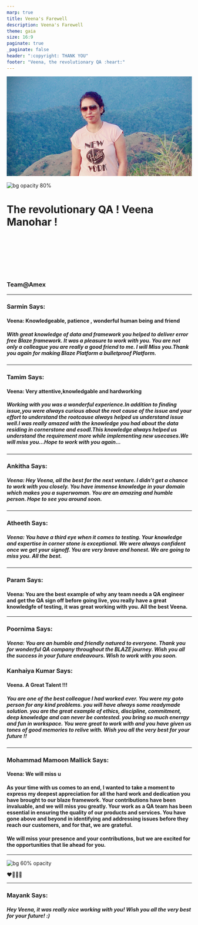 ```yaml
---
marp: true
title: Veena's Farewell
description: Veena's Farewell
theme: gaia
size: 16:9
paginate: true
_paginate: false
header: ":copyright: THANK YOU"
footer: "Veena, the revolutionary QA :heart:"
---
```

![bg 80%](image/veena.jpeg)

![bg opacity 80%](http://img.picturequotes.com/2/542/541515/goodbye-quote-1.jpg)

# <!--fit--> The revolutionary QA ! **Veena Manohar** ! 

<br /> <br />
<br/><br/>
<br/><br/>

### Team@Amex

<!-- This is presenter note. You can write down notes through HTML comment. -->
---


### Sarmin Says:
#### Veena: Knowledgeable, patience , wonderful human being and friend 
#####  With great knowledge of data and framework you helped to deliver error free Blaze framework. It was a pleasure to work with you. You are not only a colleague you are really a good friend to me. I will Miss you.Thank you again for making Blaze Platform a bulletproof Platform. 


<!-- _class: lead -->

<style scoped> { font-size:24px;}</style>
---

### Tamim Says:
#### Veena: Very attentive,knowledgable and hardworking 
##### Working with you was a wonderful experience.In addition to finding issue,you were always curious about the root cause of the issue and your effort to understand the rootcause always helped us understand issue well.I was really amazed with the knowledge you had about the data residing in cornerstone and esodl.This knowledge always helped us understand the requirement more while implementing new usecases.We will miss you...Hope to work with you again... 

<!-- _class: lead -->
<style scoped> { font-size:24px;}</style>
---


### Ankitha Says:
##### Veena: Hey Veena, all the best for the next venture. I didn’t get a chance to work with you closely. You have immense knowledge in your domain which makes you a superwoman. You are an amazing and humble person. Hope to see you around soon.

<!-- _class: lead -->
<style scoped> { font-size:24px;}</style>
---

### Atheeth Says:
##### Veena: You have a third eye when it comes to testing. Your knowledge and expertise in corner stone is exceptional. We were always confident once we get your signoff. You are very brave and honest. We are going to miss you. All the best.


<!-- _class: lead -->
<style scoped> { font-size:24px;}</style>
---

### Param Says:
#### Veena: You are the best example of why any team needs a QA engineer and get the QA sign off before going live, you really have a great knowledgfe of testing, it was great working with you. All the best Veena.

<!-- _class: lead -->
<style scoped> { font-size:24px;}</style>
---

### Poornima Says:
##### Veena: You are an humble and friendly natured to everyone. Thank you for wonderful QA company throughout the BLAZE journey. Wish you all the success in your future endeavours. Wish to work with you soon.


### Kanhaiya Kumar Says:
#### Veena. A Great Talent !!!

##### You are one of the best colleague I had worked ever. You were my goto person for any kind problems. you will have always some readymade solution. you are the great example of ethics, discipline, commitment, deep knowledge and can never be contested. you bring so much enerrgy and fun in workspace. You were great to work with and you have given us tones of good memories to relive with. Wish you all the very best for your future !! 

---

### Mohammad Mamoon Mallick Says:
#### Veena: We will miss u
#### As your time with us comes to an end, I wanted to take a moment to express my deepest appreciation for all the hard work and dedication you have brought to our blaze framework. Your contributions have been invaluable, and we will miss you greatly. Your work as a QA team has been essential in ensuring the quality of our products and services. You have gone above and beyond in identifying and addressing issues before they reach our customers, and for that, we are grateful.

#### We will miss your presence and your contributions, but we are excited for the opportunities that lie ahead for you.

<!-- _class: lead -->
<style scoped> { font-size:24px;}</style>

---

![bg 60% opacity ](https://t3.ftcdn.net/jpg/03/81/54/06/240_F_381540621_j9v7wCb1vGTvg7CpucpmHjQaA9MntaGS.jpg)




 :heart::purple_heart::green_heart::blue_heart:

---
### Mayank Says:
##### Hey Veena, it was really nice working with you! Wish you all the very best for your future! :) 


